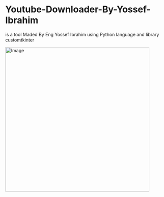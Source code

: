 # Youtube-Downloader-By-Yossef-Ibrahim
is a tool Maded By Eng Yossef Ibrahim using Python language and library customtkinter 

<img width="452" alt="Image" src="https://github.com/user-attachments/assets/71f6d720-d162-4121-8b50-99e92ee96511" />
